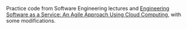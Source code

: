 Practice code from Software Engineering lectures and [Engineering Software as a Service: An Agile Approach Using Cloud Computing](http://www.saasbook.info/), with some modifications. 
